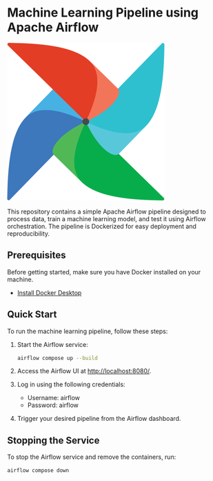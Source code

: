 # Machine Learning Pipeline using Apache Airflow

![Airflow Logo](https://github.com/apache/airflow/blob/main/airflow/www/static/pin.svg)

This repository contains a simple Apache Airflow pipeline designed to process data, train a machine learning model, and test it using Airflow orchestration. The pipeline is Dockerized for easy deployment and reproducibility.

## Prerequisites

Before getting started, make sure you have Docker installed on your machine.

- [Install Docker Desktop](https://www.docker.com/products/docker-desktop/)

## Quick Start

To run the machine learning pipeline, follow these steps:

1. Start the Airflow service:

    ```bash
    airflow compose up --build
    ```

2. Access the Airflow UI at [http://localhost:8080/](http://localhost:8080/).

3. Log in using the following credentials:
   - Username: airflow
   - Password: airflow

4. Trigger your desired pipeline from the Airflow dashboard.

## Stopping the Service

To stop the Airflow service and remove the containers, run:

```bash
airflow compose down
